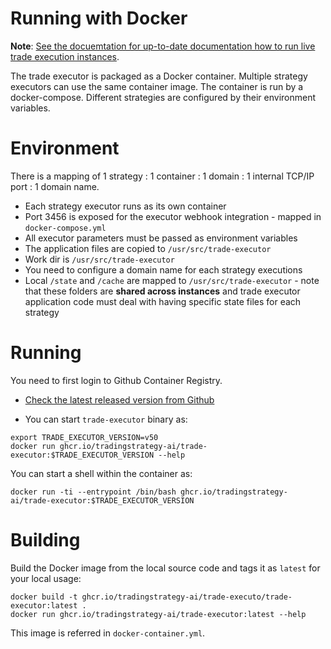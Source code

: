 # Running with Docker

**Note**: [See the docuemtation for up-to-date documentation how to run live trade execution instances](https://tradingstrategy.ai/docs/running/strategy-deployment.html).

The trade executor is packaged as a Docker container.
Multiple strategy executors can use the same container image. 
The container is run by a docker-compose.
Different strategies are configured by their environment variables.

# Environment

There is a mapping of 1 strategy : 1 container : 1 domain : 1 internal TCP/IP port : 1 domain name. 

- Each strategy executor runs as its own container
- Port 3456 is exposed for the executor webhook integration - mapped in `docker-compose.yml`
- All executor parameters must be passed as environment variables
- The application files are copied to `/usr/src/trade-executor`
- Work dir is `/usr/src/trade-executor`
- You need to configure a domain name for each strategy executions
- Local `/state` and `/cache` are mapped to `/usr/src/trade-executor` - note that these folders are **shared across instances**
  and trade executor application code must deal with having specific state files for each strategy

# Running

You need to first login to Github Container Registry.

* [Check the latest released version from Github](https://github.com/tradingstrategy-ai/trade-executor/pkgs/container/trade-executor)

* You can start `trade-executor` binary as:

```shell
export TRADE_EXECUTOR_VERSION=v50
docker run ghcr.io/tradingstrategy-ai/trade-executor:$TRADE_EXECUTOR_VERSION --help
```

You can start a shell within the container as:

```shell
docker run -ti --entrypoint /bin/bash ghcr.io/tradingstrategy-ai/trade-executor:$TRADE_EXECUTOR_VERSION 
```

# Building

Build the Docker image from the local source code and tags it as `latest` for your local usage:

```shell
docker build -t ghcr.io/tradingstrategy-ai/trade-executo/trade-executor:latest .
docker run ghcr.io/tradingstrategy-ai/trade-executor:latest --help 
```

This image is referred in `docker-container.yml`.
